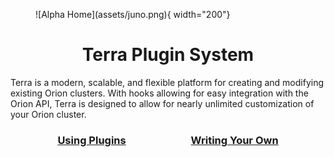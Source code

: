 <figure markdown="1">
![Alpha Home](assets/juno.png){ width="200"}
</figure>

# <center>Terra Plugin System</center>


Terra is a modern, scalable, and flexible platform for creating and modifying existing Orion
clusters. With hooks allowing for easy integration with the Orion API, Terra is designed to 
allow for nearly unlimited customization of your Orion cluster.

### <center><span style="margin-right: 50px;">[Using Plugins](using_plugins.md)</span> <span style="margin-left: 50px;">[Writing Your Own](getting_started.md)</span></center>

